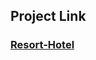 ## Project Link
### **[Resort-Hotel](https://younus-always.github.io/Resort-hotel "Resort-Hotel Live Link")**
